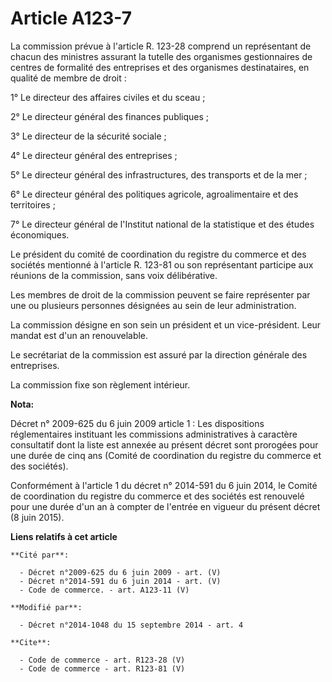 # Article A123-7

La commission prévue à l'article R. 123-28 comprend un représentant de chacun des ministres assurant la tutelle des
organismes gestionnaires de centres de formalité des entreprises et des organismes destinataires, en qualité de membre de
droit : 

1° Le directeur des affaires civiles et du sceau ; 

2° Le directeur général des finances publiques ;

3° Le directeur de la sécurité sociale ; 

4° Le directeur général des entreprises ;

5° Le directeur général des infrastructures, des transports et de la mer ;

6° Le directeur général des politiques agricole, agroalimentaire et des territoires ;

7° Le directeur général de l'Institut national de la statistique et des études économiques. 

Le président du comité de coordination du registre du commerce et des sociétés mentionné à l'article R. 123-81 ou son
représentant participe aux réunions de la commission, sans voix délibérative. 

Les membres de droit de la commission peuvent se faire représenter par une ou plusieurs personnes désignées au sein de leur
administration. 

La commission désigne en son sein un président et un vice-président. Leur mandat est d'un an renouvelable. 

Le secrétariat de la commission est assuré par la direction générale des entreprises. 

La commission fixe son règlement intérieur.

**Nota:**

Décret n° 2009-625 du 6 juin 2009 article 1 : Les dispositions réglementaires instituant les commissions administratives à
caractère consultatif dont la liste est annexée au présent décret sont prorogées pour une durée de cinq ans (Comité de
coordination du registre du commerce et des sociétés).

Conformément à l'article 1 du décret n° 2014-591 du 6 juin 2014, le Comité de coordination du registre du commerce et des
sociétés est renouvelé pour une durée d'un an à compter de l'entrée en vigueur du présent décret (8 juin 2015).

**Liens relatifs à cet article**

	**Cité par**:

	  - Décret n°2009-625 du 6 juin 2009 - art. (V)
	  - Décret n°2014-591 du 6 juin 2014 - art. (V)
	  - Code de commerce. - art. A123-11 (V)

	**Modifié par**:

	  - Décret n°2014-1048 du 15 septembre 2014 - art. 4

	**Cite**:

	  - Code de commerce - art. R123-28 (V)
	  - Code de commerce - art. R123-81 (V)
